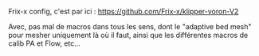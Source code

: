 Frix-x config, c'est par ici : https://github.com/Frix-x/klipper-voron-V2

Avec, pas mal de macros dans tous les sens, dont le "adaptive bed mesh" pour mesher uniquement là où il faut, ainsi que les différentes macros de calib PA et Flow, etc...
